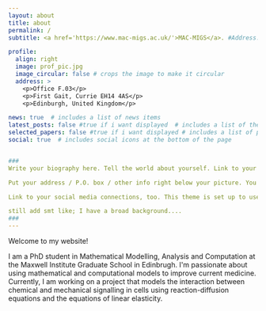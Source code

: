 ```yaml
---
layout: about
title: about
permalink: /
subtitle: <a href='https://www.mac-migs.ac.uk/'>MAC-MIGS</a>. #Address. Contacts. Moto. Etc.

profile:
  align: right
  image: prof_pic.jpg
  image_circular: false # crops the image to make it circular
  address: >
    <p>Office F.03</p>
    <p>First Gait, Currie EH14 4AS</p>
    <p>Edinburgh, United Kingdom</p>

news: true  # includes a list of news items
latest_posts: false #true if i want displayed  # includes a list of the newest posts
selected_papers: false #true if i want displayed # includes a list of papers marked as "selected={true}"
social: true  # includes social icons at the bottom of the page


###
Write your biography here. Tell the world about yourself. Link to your favorite [subreddit](http://reddit.com). You can put a picture in, too. The code is already in, just name your picture `prof_pic.jpg` and put it in the `img/` folder.

Put your address / P.O. box / other info right below your picture. You can also disable any of these elements by editing `profile` property of the YAML header of your `_pages/about.md`. Edit `_bibliography/papers.bib` and Jekyll will render your [publications page](/al-folio/publications/) automatically.

Link to your social media connections, too. This theme is set up to use [Font Awesome icons](http://fortawesome.github.io/Font-Awesome/) and [Academicons](https://jpswalsh.github.io/academicons/), like the ones below. Add your Facebook, Twitter, LinkedIn, Google Scholar, or just disable all of them.

still add smt like; I have a broad background....
###
---
```


Welcome to my website!

I am a PhD student in Mathematical Modelling, Analysis and Computation at the Maxwell Institute Graduate School in Edinbrugh. I'm passionate about using mathematical and computational models to improve current medicine. Currently, I am working on a project that models the interaction between chemical and mechanical signalling in cells using reaction-diffusion equations and the equations of linear elasticity.

